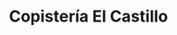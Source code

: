 ---
title: "Copistería El Castillo"
url: /villaviciosa-de-odon/copisteria-el-castillo/
shop: Kopieren
---